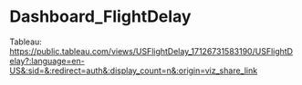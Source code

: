 # Dashboard_FlightDelay
Tableau: https://public.tableau.com/views/USFlightDelay_17126731583190/USFlightDelay?:language=en-US&:sid=&:redirect=auth&:display_count=n&:origin=viz_share_link
